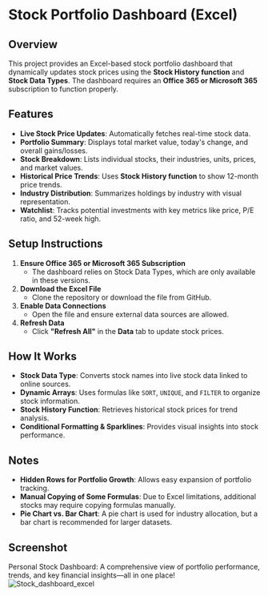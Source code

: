 # Stock Portfolio Dashboard (Excel)

## Overview
This project provides an Excel-based stock portfolio dashboard that dynamically updates stock prices using the **Stock History function** and **Stock Data Types**. The dashboard requires an **Office 365 or Microsoft 365** subscription to function properly.

## Features
- **Live Stock Price Updates**: Automatically fetches real-time stock data.
- **Portfolio Summary**: Displays total market value, today's change, and overall gains/losses.
- **Stock Breakdown**: Lists individual stocks, their industries, units, prices, and market values.
- **Historical Price Trends**: Uses **Stock History function** to show 12-month price trends.
- **Industry Distribution**: Summarizes holdings by industry with visual representation.
- **Watchlist**: Tracks potential investments with key metrics like price, P/E ratio, and 52-week high.

## Setup Instructions
1. **Ensure Office 365 or Microsoft 365 Subscription**
   - The dashboard relies on Stock Data Types, which are only available in these versions.
2. **Download the Excel File**
   - Clone the repository or download the file from GitHub.
3. **Enable Data Connections**
   - Open the file and ensure external data sources are allowed.
4. **Refresh Data**
   - Click **"Refresh All"** in the **Data** tab to update stock prices.

## How It Works
- **Stock Data Type**: Converts stock names into live stock data linked to online sources.
- **Dynamic Arrays**: Uses formulas like `SORT`, `UNIQUE`, and `FILTER` to organize stock information.
- **Stock History Function**: Retrieves historical stock prices for trend analysis.
- **Conditional Formatting & Sparklines**: Provides visual insights into stock performance.

## Notes
- **Hidden Rows for Portfolio Growth**: Allows easy expansion of portfolio tracking.
- **Manual Copying of Some Formulas**: Due to Excel limitations, additional stocks may require copying formulas manually.
- **Pie Chart vs. Bar Chart**: A pie chart is used for industry allocation, but a bar chart is recommended for larger datasets.																																																																			

## Screenshot
Personal Stock Dashboard: A comprehensive view of portfolio performance, trends, and key financial insights—all in one place!
![Stock_dashboard_excel](https://github.com/user-attachments/assets/cfa53234-3e6f-4a8c-87ae-f976a224da3e)
